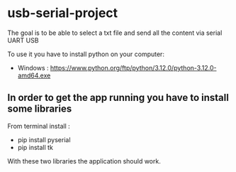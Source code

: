 # usb-serial-project

The goal is to be able to select a txt file and send all the content via serial UART USB

To use it you have to install python on your computer:

- Windows : https://www.python.org/ftp/python/3.12.0/python-3.12.0-amd64.exe

In order to get the app running you have to install some libraries
-------------------------------------------------------------------

From terminal install :
- pip install pyserial
- pip install tk

With these two libraries the application should work.
